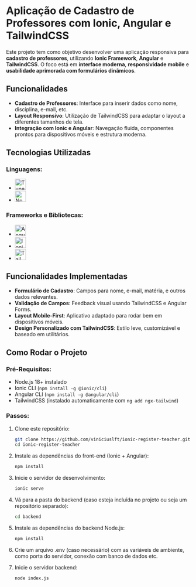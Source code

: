 # Aplicação de Cadastro de Professores com Ionic, Angular e TailwindCSS

Este projeto tem como objetivo desenvolver uma aplicação responsiva para **cadastro de professores**, utilizando **Ionic Framework**, **Angular** e **TailwindCSS**. O foco está em **interface moderna**, **responsividade mobile** e **usabilidade aprimorada com formulários dinâmicos**.

## Funcionalidades

- **Cadastro de Professores**: Interface para inserir dados como nome, disciplina, e-mail, etc.
- **Layout Responsivo**: Utilização de TailwindCSS para adaptar o layout a diferentes tamanhos de tela.
- **Integração com Ionic e Angular**: Navegação fluida, componentes prontos para dispositivos móveis e estrutura moderna.

## Tecnologias Utilizadas

### Linguagens:
- <a href="https://www.typescriptlang.org/" target="_blank"><img src="https://cdn.jsdelivr.net/gh/devicons/devicon/icons/typescript/typescript-original.svg" height="30" alt="TypeScript logo"/></a><img width="12"/>
- <a href="https://www.nodejs.org/" target="_blank"><img src="https://cdn.jsdelivr.net/gh/devicons/devicon@latest/icons/nodejs/nodejs-original.svg" height="30" alt="NodeJS logo"/></a><img width="12"/>

### Frameworks e Bibliotecas:
- <a href="https://angular.io/" target="_blank"><img src="https://cdn.jsdelivr.net/gh/devicons/devicon/icons/angularjs/angularjs-original.svg" height="30" alt="Angular logo"/></a><img width="12"/>
- <a href="https://ionicframework.com/" target="_blank"><img src="https://cdn.jsdelivr.net/gh/devicons/devicon/icons/ionic/ionic-original.svg" height="30" alt="Ionic logo"/></a><img width="12"/>
- <a href="https://tailwindcss.com/" target="_blank"><img src="https://cdn.jsdelivr.net/gh/devicons/devicon@latest/icons/tailwindcss/tailwindcss-original.svg" height="30" alt="TailwindCSS logo"/></a><img width="12"/>

## Funcionalidades Implementadas

- **Formulário de Cadastro**: Campos para nome, e-mail, matéria, e outros dados relevantes.
- **Validação de Campos**: Feedback visual usando TailwindCSS e Angular Forms.
- **Layout Mobile-First**: Aplicativo adaptado para rodar bem em dispositivos móveis.
- **Design Personalizado com TailwindCSS**: Estilo leve, customizável e baseado em utilitários.

## Como Rodar o Projeto

### Pré-Requisitos:

- Node.js 18+ instalado
- Ionic CLI (`npm install -g @ionic/cli`)
- Angular CLI (`npm install -g @angular/cli`)
- TailwindCSS (instalado automaticamente com `ng add ngx-tailwind`)

### Passos:

1. Clone este repositório:
   ```bash
   git clone https://github.com/viniciuslft/ionic-register-teacher.git
   cd ionic-register-teacher
   ```
2. Instale as dependências do front-end (Ionic + Angular):
   ```bash
   npm install
   ```
3. Inicie o servidor de desenvolvimento:
   ```bash
   ionic serve
   ```
4. Vá para a pasta do backend (caso esteja incluída no projeto ou seja um repositório separado):
   ```bash
   cd backend
   ```
5. Instale as dependências do backend Node.js:
   ```bash
   npm install
   ```
6. Crie um arquivo .env (caso necessário) com as variáveis de ambiente, como porta do servidor, conexão com banco de dados etc.

7. Inicie o servidor backend:
   ```bash
   node index.js
   ```
